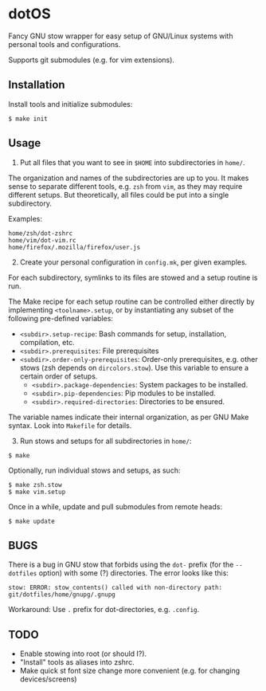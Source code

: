 # dotOS

Fancy GNU stow wrapper for easy setup of GNU/Linux systems with personal tools and configurations.

Supports git submodules (e.g. for vim extensions).

## Installation

Install tools and initialize submodules:

```
$ make init
```

## Usage

1. Put all files that you want to see in `$HOME` into subdirectories in `home/`.

The organization and names of the subdirectories are up to you.
It makes sense to separate different tools, e.g. `zsh` from `vim`, as they may require different setups.
But theoretically, all files could be put into a single subdirectory.

Examples:

```
home/zsh/dot-zshrc
home/vim/dot-vim.rc
home/firefox/.mozilla/firefox/user.js
```

2. Create your personal configuration in `config.mk`, per given examples.

For each subdirectory, symlinks to its files are stowed and a setup routine is run.

The Make recipe for each setup routine can be controlled either directly by implementing `<toolname>.setup`, or by instantiating any subset of the following pre-defined variables:

- `<subdir>.setup-recipe`: Bash commands for setup, installation, compilation, etc.
- `<subdir>.prerequisites`: File prerequisites
- `<subdir>.order-only-prerequisites`: Order-only prerequisites, e.g. other stows (zsh depends on `dircolors.stow`). Use this variable to ensure a certain order of setups.
  - `<subdir>.package-dependencies`: System packages to be installed.
  - `<subdir>.pip-dependencies`: Pip modules to be installed.
  - `<subdir>.required-directories`: Directories to be ensured.

The variable names indicate their internal organization, as per GNU Make syntax.
Look into `Makefile` for details.

3. Run stows and setups for all subdirectories in `home/`:

```
$ make
```

Optionally, run individual stows and setups, as such:

```
$ make zsh.stow
$ make vim.setup
```

Once in a while, update and pull submodules from remote heads:

```
$ make update
```

## BUGS

There is a bug in GNU stow that forbids using the `dot-` prefix (for the `--dotfiles` option) with some (?) directories.
The error looks like this:

```
stow: ERROR: stow_contents() called with non-directory path: git/dotfiles/home/gnupg/.gnupg
```

Workaround: Use `.` prefix for dot-directories, e.g. `.config`.

## TODO

- Enable stowing into root (or should I?).
- "Install" tools as aliases into zshrc.
- Make quick st font size change more convenient (e.g. for changing devices/screens)
